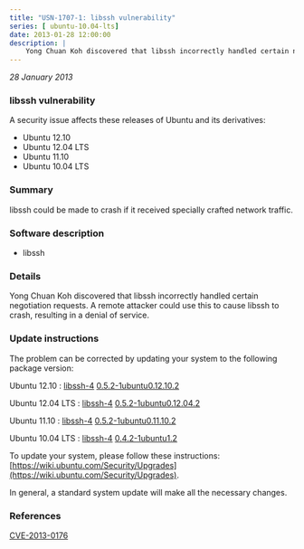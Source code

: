 ```yaml
---
title: "USN-1707-1: libssh vulnerability"
series: [ ubuntu-10.04-lts]
date: 2013-01-28 12:00:00
description: |
    Yong Chuan Koh discovered that libssh incorrectly handled certain negotiation requests. A remote attacker could use this to cause libssh to crash, resulting in a denial of service. 
--- 
```

 
 

*28 January 2013*

### libssh vulnerability

A security issue affects these releases of Ubuntu and its derivatives:

* Ubuntu 12.10
* Ubuntu 12.04 LTS
* Ubuntu 11.10
* Ubuntu 10.04 LTS

### Summary

libssh could be made to crash if it received specially crafted network traffic.

### Software description

* libssh 

### Details

Yong Chuan Koh discovered that libssh incorrectly handled certain negotiation requests. A remote attacker could use this to cause libssh to crash, resulting in a denial of service. 

### Update instructions

The problem can be corrected by updating your system to the following package version:

Ubuntu 12.10
 : [libssh-4](https://launchpad.net/ubuntu/+source/libssh) <span> [0.5.2-1ubuntu0.12.10.2](https://launchpad.net/ubuntu/+source/libssh/0.5.2-1ubuntu0.12.10.2) </span> 

Ubuntu 12.04 LTS
 : [libssh-4](https://launchpad.net/ubuntu/+source/libssh) <span> [0.5.2-1ubuntu0.12.04.2](https://launchpad.net/ubuntu/+source/libssh/0.5.2-1ubuntu0.12.04.2) </span> 

Ubuntu 11.10
 : [libssh-4](https://launchpad.net/ubuntu/+source/libssh) <span> [0.5.2-1ubuntu0.11.10.2](https://launchpad.net/ubuntu/+source/libssh/0.5.2-1ubuntu0.11.10.2) </span> 

Ubuntu 10.04 LTS
 : [libssh-4](https://launchpad.net/ubuntu/+source/libssh) <span> [0.4.2-1ubuntu1.2](https://launchpad.net/ubuntu/+source/libssh/0.4.2-1ubuntu1.2) </span> 

To update your system, please follow these instructions: [https://wiki.ubuntu.com/Security/Upgrades](https://wiki.ubuntu.com/Security/Upgrades).

In general, a standard system update will make all the necessary changes. 

### References

 
 [CVE-2013-0176](http://people.ubuntu.com/~ubuntu-security/cve/CVE-2013-0176)
 

